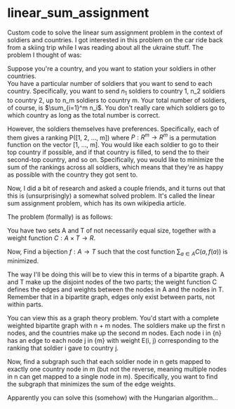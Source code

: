 # linear_sum_assignment
Custom code to solve the linear sum assignment problem in the context of soldiers and countries.
I got interested in this problem on the car ride back from a skiing trip while I was reading about all the ukraine stuff. The problem I thought of was:

Suppose you're a country, and you want to station your soldiers in other countries.  
You have a particular number of soldiers that you want to send to each country. Specifically, you want to send $n_1$ soldiers to country 1, n_2 soldiers to country 2, up to n_m soldiers to country m. Your total number of soldiers, of course, is $\sum_{i=1}^m n_i$. You don't really care which soldiers go to which country as long as the total number is correct.

However, the soldiers themselves have preferences. Specifically, each of them gives a ranking P(\[1, 2, ..., m\]) where $P: R^m \rightarrow R^m$ is a permutation function on the vector [1, ..., m]. You would like each soldier to go to their top country if possible, and if that country is filled, to send the to their second-top country, and so on. Specifically, you would like to minimize the sum of the rankings across all soldiers, which means that they're as happy as possible with the country they got sent to.

Now, I did a bit of research and asked a couple friends, and it turns out that this is (unsurprisingly) a somewhat solved problem. It's called the linear sum assignment problem, which has its own wikipedia article. 

The problem (formally) is as follows:

You have two sets A and T of not necessarily equal size, together with a weight function $C: A \times T \rightarrow R$. 

Now, Find a bijection $f: A \rightarrow T$
such that the cost function $\sum_{a \in A} C(a, f(a))$ is minimized.

The way I'll be doing this will be to view this in terms of a bipartite graph. A and T make up the disjoint nodes of the two parts; the weight function C defines the edges and weights between the nodes in A and the nodes in T. Remember that in a bipartite graph, edges only exist between parts, not within parts.

You can view this as a graph theory problem. You'd start with a complete weighted bipartite graph with n + m nodes. The soldiers make up the first n nodes, and the countries make up the second m nodes. Each node i in \{n\} has an edge to each node j in \{m\} with weight E(i, j) corresponding to the ranking that soldier i gave to country j.

Now, find a subgraph such that each soldier node in n gets mapped to exactly one country node in m (but not the reverse, meaning multiple nodes in n can get mapped to a single node in m). Specifically, you want to find the subgraph that minimizes the sum of the edge weights. 

Apparently you can solve this (somehow) with the Hungarian algorithm...
